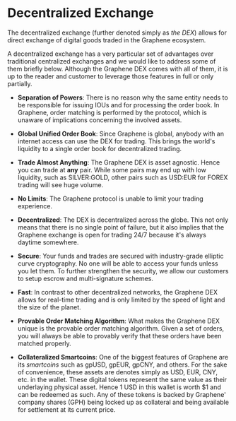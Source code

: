 # Decentralized Exchange

The decentralized exchange (further denoted simply as *the DEX*) allows for
direct exchange of digital goods traded in the Graphene ecosystem.

A decentralized exchange has a very particular set of advantages over
traditional centralized exchanges and we would like to address some of them
briefly below. Although the Graphene DEX comes with all of them, it is up to
the reader and customer to leverage those features in full or only partially.

* **Separation of Powers**: 
  There is no reason why the same entity needs to be responsible for
  issuing IOUs and for processing the order book. In Graphene, order matching
  is performed by the protocol, which is unaware of implications concerning the
  involved assets.
  
* **Global Unified Order Book**:
  Since Graphene is global, anybody with an internet access can use the DEX for
  trading. This brings the world's liquidity to a single order book for
  decentralized trading.
  
* **Trade Almost Anything**:
  The Graphene DEX is asset agnostic. Hence you can trade at **any** pair.
  While some pairs may end up with low liquidity, such as SILVER:GOLD, other
  pairs such as USD:EUR for FOREX trading will see huge volume.
  
* **No Limits**:
  The Graphene protocol is unable to limit your trading experience.
  
* **Decentralized**:
  The DEX is decentralized across the globe. This not only means that there is
  no single point of failure, but it also implies that the Graphene exchange is
  open for trading 24/7 because it's always daytime somewhere.
  
* **Secure**:
  Your funds and trades are secured with industry-grade elliptic curve
  cryptography. No one will be able to access your funds unless you let them. To
  further strengthen the security, we allow our customers to setup escrow and
  multi-signature schemes.
  
* **Fast**:
  In contrast to other decentralized networks, the Graphene DEX allows for
  real-time trading and is only limited by the speed of light and the size of
  the planet.
  
* **Provable Order Matching Algorithm**:
  What makes the Graphene DEX unique is the provable order matching algorithm.
  Given a set of orders, you will always be able to provably verify that these
  orders have been matched properly.
  
* **Collateralized Smartcoins**:
  One of the biggest features of Graphene are its *smartcoins* such as gpUSD,
  gpEUR, gpCNY, and others. For the sake of convenience, these assets are
  denotes simply as USD, EUR, CNY, etc. in the wallet. These digital tokens
  represent the same value as their underlaying physical asset. Hence 1 USD in
  this wallet is worth $1 and can be redeemed as such. Any of these tokens is
  backed by Graphene' company shares (GPH) being locked up as collateral and
  being available for settlement at its current price.
